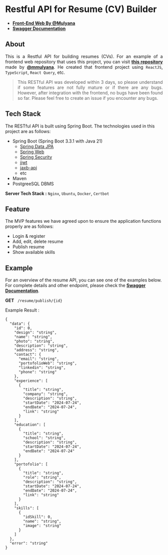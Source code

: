 # Restful API for Resume (CV) Builder 
- **[Front-End Web By @Mulyana](https://cv-online-phi.vercel.app/)**<br>
- **[Swagger Documentation](https://resumebuilder.hqhan.my.id/swagger-ui/index.html#/)**

## About <a name="about"></a>
<p align="justify"> This is a Restful API for building resumes (CVs). For an example of a frontend web repository that uses this project, you can visit  <a href="https://github.com/mmulyana/cv-online"><b>this repository</b></a> made by <a href="https://github.com/mmulyana"><b>@mmulyana</b></a>. He created that frontend project using <code>ReactJS</code>, <code>TypeScript</code>, <code>React Query</code>, etc.</p>

>  <p align="justify">This RESTful API was developed within 3 days, so please understand if some features are not fully mature or if there are any bugs. However, after integration with the frontend, no bugs have been found so far. Please feel free to create an issue if you encounter any bugs.</p>

## Tech Stack <a name="stack"></a>
The RESTful API is built using Spring Boot. The technologies used in this project are as follows:
- Spring Boot (Spring Boot 3.3.1 with Java 21)
    - <a href="https://github.com/spring-projects/spring-data-jpa">Spring Data JPA</a>
    - <a href="https://github.com/spring-projects/spring-boot">Spring Web</a>
    - <a href="https://github.com/spring-projects/spring-security">Spring Security</a>
    - <a href="https://github.com/jwtk/jjwt">jjwt</a>
    - <a href="https://github.com/jakartaee/jaxb-api">jaxb-api</a>
    - etc
- Maven
- PostgreeSQL DBMS

**Server Tech Stack :** `Nginx`, `Ubuntu`, `Docker`, `Certbot`


## Feature <a name="feature"></a>
The MVP features we have agreed upon to ensure the application functions properly are as follows:
- Login & register
- Add, edit, delete resume
- Publish resume
- Show available skills

## Example

For an overview of the resume API, you can see one of the examples below. For complete details and other endpoint, please check the **[Swagger Documentation](https://resumebuilder.hqhan.my.id/swagger-ui/index.html#/)**.

<b>GET</b>  <code> /resume/publish/{id} </code>

Example Result :

````
{
  "data": {
    "id": 0,
    "design": "string",
    "name": "string",
    "photo": "string",
    "description": "string",
    "address": "string",
    "contact": {
      "email": "string",
      "portofolioWeb": "string",
      "linkedin": "string",
      "phone": "string"
    },
    "experience": [
      {
        "title": "string",
        "company": "string",
        "description": "string",
        "startDate": "2024-07-24",
        "endDate": "2024-07-24",
        "link": "string"
      }
    ],
    "education": [
      {
        "title": "string",
        "school": "string",
        "description": "string",
        "startDate": "2024-07-24",
        "endDate": "2024-07-24"
      }
    ],
    "portofolio": [
      {
        "title": "string",
        "role": "string",
        "description": "string",
        "startDate": "2024-07-24",
        "endDate": "2024-07-24",
        "link": "string"
      }
    ],
    "skills": [
      {
        "idSkill": 0,
        "name": "string",
        "image": "string"
      }
    ]
  },
  "error": "string"
}
````